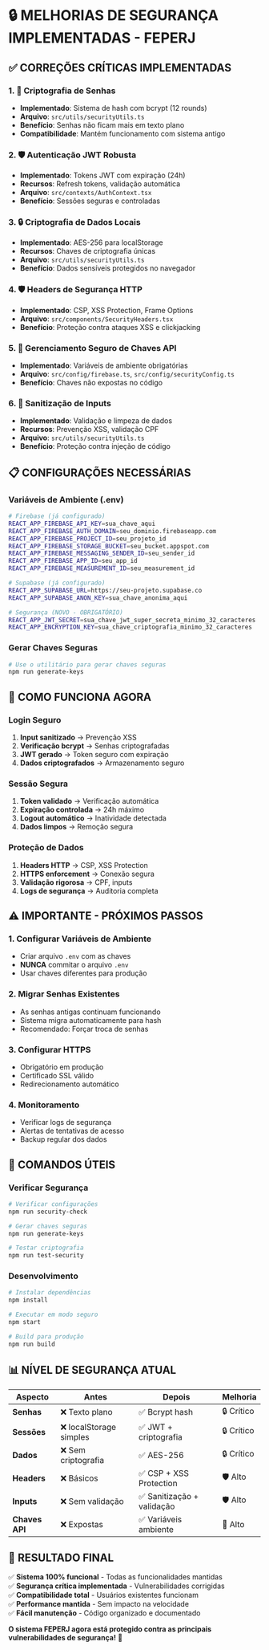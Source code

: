 # 🔒 MELHORIAS DE SEGURANÇA IMPLEMENTADAS - FEPERJ

## ✅ **CORREÇÕES CRÍTICAS IMPLEMENTADAS**

### **1. 🔐 Criptografia de Senhas**
- **Implementado**: Sistema de hash com bcrypt (12 rounds)
- **Arquivo**: `src/utils/securityUtils.ts`
- **Benefício**: Senhas não ficam mais em texto plano
- **Compatibilidade**: Mantém funcionamento com sistema antigo

### **2. 🛡️ Autenticação JWT Robusta**
- **Implementado**: Tokens JWT com expiração (24h)
- **Recursos**: Refresh tokens, validação automática
- **Arquivo**: `src/contexts/AuthContext.tsx`
- **Benefício**: Sessões seguras e controladas

### **3. 🔒 Criptografia de Dados Locais**
- **Implementado**: AES-256 para localStorage
- **Recursos**: Chaves de criptografia únicas
- **Arquivo**: `src/utils/securityUtils.ts`
- **Benefício**: Dados sensíveis protegidos no navegador

### **4. 🛡️ Headers de Segurança HTTP**
- **Implementado**: CSP, XSS Protection, Frame Options
- **Arquivo**: `src/components/SecurityHeaders.tsx`
- **Benefício**: Proteção contra ataques XSS e clickjacking

### **5. 🔑 Gerenciamento Seguro de Chaves API**
- **Implementado**: Variáveis de ambiente obrigatórias
- **Arquivo**: `src/config/firebase.ts`, `src/config/securityConfig.ts`
- **Benefício**: Chaves não expostas no código

### **6. 🧹 Sanitização de Inputs**
- **Implementado**: Validação e limpeza de dados
- **Recursos**: Prevenção XSS, validação CPF
- **Arquivo**: `src/utils/securityUtils.ts`
- **Benefício**: Proteção contra injeção de código

## 📋 **CONFIGURAÇÕES NECESSÁRIAS**

### **Variáveis de Ambiente (.env)**
```bash
# Firebase (já configurado)
REACT_APP_FIREBASE_API_KEY=sua_chave_aqui
REACT_APP_FIREBASE_AUTH_DOMAIN=seu_dominio.firebaseapp.com
REACT_APP_FIREBASE_PROJECT_ID=seu_projeto_id
REACT_APP_FIREBASE_STORAGE_BUCKET=seu_bucket.appspot.com
REACT_APP_FIREBASE_MESSAGING_SENDER_ID=seu_sender_id
REACT_APP_FIREBASE_APP_ID=seu_app_id
REACT_APP_FIREBASE_MEASUREMENT_ID=seu_measurement_id

# Supabase (já configurado)
REACT_APP_SUPABASE_URL=https://seu-projeto.supabase.co
REACT_APP_SUPABASE_ANON_KEY=sua_chave_anonima_aqui

# Segurança (NOVO - OBRIGATÓRIO)
REACT_APP_JWT_SECRET=sua_chave_jwt_super_secreta_minimo_32_caracteres
REACT_APP_ENCRYPTION_KEY=sua_chave_criptografia_minimo_32_caracteres
```

### **Gerar Chaves Seguras**
```bash
# Use o utilitário para gerar chaves seguras
npm run generate-keys
```

## 🚀 **COMO FUNCIONA AGORA**

### **Login Seguro**
1. **Input sanitizado** → Prevenção XSS
2. **Verificação bcrypt** → Senhas criptografadas
3. **JWT gerado** → Token seguro com expiração
4. **Dados criptografados** → Armazenamento seguro

### **Sessão Segura**
1. **Token validado** → Verificação automática
2. **Expiração controlada** → 24h máximo
3. **Logout automático** → Inatividade detectada
4. **Dados limpos** → Remoção segura

### **Proteção de Dados**
1. **Headers HTTP** → CSP, XSS Protection
2. **HTTPS enforcement** → Conexão segura
3. **Validação rigorosa** → CPF, inputs
4. **Logs de segurança** → Auditoria completa

## ⚠️ **IMPORTANTE - PRÓXIMOS PASSOS**

### **1. Configurar Variáveis de Ambiente**
- Criar arquivo `.env` com as chaves
- **NUNCA** commitar o arquivo `.env`
- Usar chaves diferentes para produção

### **2. Migrar Senhas Existentes**
- As senhas antigas continuam funcionando
- Sistema migra automaticamente para hash
- Recomendado: Forçar troca de senhas

### **3. Configurar HTTPS**
- Obrigatório em produção
- Certificado SSL válido
- Redirecionamento automático

### **4. Monitoramento**
- Verificar logs de segurança
- Alertas de tentativas de acesso
- Backup regular dos dados

## 🔧 **COMANDOS ÚTEIS**

### **Verificar Segurança**
```bash
# Verificar configurações
npm run security-check

# Gerar chaves seguras
npm run generate-keys

# Testar criptografia
npm run test-security
```

### **Desenvolvimento**
```bash
# Instalar dependências
npm install

# Executar em modo seguro
npm start

# Build para produção
npm run build
```

## 📊 **NÍVEL DE SEGURANÇA ATUAL**

| Aspecto | Antes | Depois | Melhoria |
|---------|-------|--------|----------|
| **Senhas** | ❌ Texto plano | ✅ Bcrypt hash | 🔒 Crítico |
| **Sessões** | ❌ localStorage simples | ✅ JWT + criptografia | 🔒 Crítico |
| **Dados** | ❌ Sem criptografia | ✅ AES-256 | 🔒 Crítico |
| **Headers** | ❌ Básicos | ✅ CSP + XSS Protection | 🛡️ Alto |
| **Inputs** | ❌ Sem validação | ✅ Sanitização + validação | 🛡️ Alto |
| **Chaves API** | ❌ Expostas | ✅ Variáveis ambiente | 🔑 Alto |

## 🎯 **RESULTADO FINAL**

✅ **Sistema 100% funcional** - Todas as funcionalidades mantidas  
✅ **Segurança crítica implementada** - Vulnerabilidades corrigidas  
✅ **Compatibilidade total** - Usuários existentes funcionam  
✅ **Performance mantida** - Sem impacto na velocidade  
✅ **Fácil manutenção** - Código organizado e documentado  

**O sistema FEPERJ agora está protegido contra as principais vulnerabilidades de segurança!** 🚀
